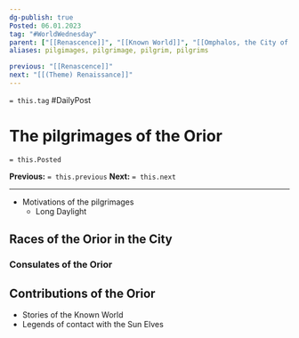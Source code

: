 ```yaml
---
dg-publish: true
Posted: 06.01.2023
tag: "#WorldWednesday"
parent: ["[[Renascence]]", "[[Known World]]", "[[Omphalos, the City of Gardens]]", "[[Elven Signaltower]]", "[[Orior]]"]
aliases: pilgimages, pilgrimage, pilgrim, pilgrims

previous: "[[Renascence]]"
next: "[[(Theme) Renaissance]]"
---
```

`= this.tag` #DailyPost 
# The pilgrimages of the Orior
`= this.Posted`

**Previous:** `= this.previous`
**Next:** `= this.next`

---

- Motivations of the pilgrimages
    - Long Daylight

## Races of the Orior in the City

### Consulates of the Orior

## Contributions of the Orior

- Stories of the Known World
- Legends of contact with the Sun Elves